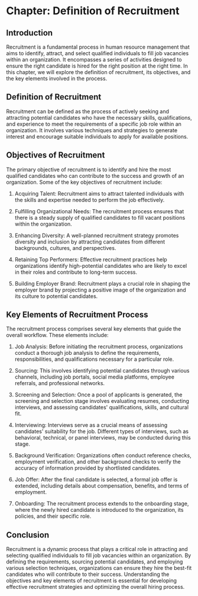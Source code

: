Chapter: Definition of Recruitment
==================================

Introduction
------------

Recruitment is a fundamental process in human resource management that aims to identify, attract, and select qualified individuals to fill job vacancies within an organization. It encompasses a series of activities designed to ensure the right candidate is hired for the right position at the right time. In this chapter, we will explore the definition of recruitment, its objectives, and the key elements involved in the process.

Definition of Recruitment
-------------------------

Recruitment can be defined as the process of actively seeking and attracting potential candidates who have the necessary skills, qualifications, and experience to meet the requirements of a specific job role within an organization. It involves various techniques and strategies to generate interest and encourage suitable individuals to apply for available positions.

Objectives of Recruitment
-------------------------

The primary objective of recruitment is to identify and hire the most qualified candidates who can contribute to the success and growth of an organization. Some of the key objectives of recruitment include:

1. Acquiring Talent: Recruitment aims to attract talented individuals with the skills and expertise needed to perform the job effectively.

2. Fulfilling Organizational Needs: The recruitment process ensures that there is a steady supply of qualified candidates to fill vacant positions within the organization.

3. Enhancing Diversity: A well-planned recruitment strategy promotes diversity and inclusion by attracting candidates from different backgrounds, cultures, and perspectives.

4. Retaining Top Performers: Effective recruitment practices help organizations identify high-potential candidates who are likely to excel in their roles and contribute to long-term success.

5. Building Employer Brand: Recruitment plays a crucial role in shaping the employer brand by projecting a positive image of the organization and its culture to potential candidates.

Key Elements of Recruitment Process
-----------------------------------

The recruitment process comprises several key elements that guide the overall workflow. These elements include:

1. Job Analysis: Before initiating the recruitment process, organizations conduct a thorough job analysis to define the requirements, responsibilities, and qualifications necessary for a particular role.

2. Sourcing: This involves identifying potential candidates through various channels, including job portals, social media platforms, employee referrals, and professional networks.

3. Screening and Selection: Once a pool of applicants is generated, the screening and selection stage involves evaluating resumes, conducting interviews, and assessing candidates' qualifications, skills, and cultural fit.

4. Interviewing: Interviews serve as a crucial means of assessing candidates' suitability for the job. Different types of interviews, such as behavioral, technical, or panel interviews, may be conducted during this stage.

5. Background Verification: Organizations often conduct reference checks, employment verification, and other background checks to verify the accuracy of information provided by shortlisted candidates.

6. Job Offer: After the final candidate is selected, a formal job offer is extended, including details about compensation, benefits, and terms of employment.

7. Onboarding: The recruitment process extends to the onboarding stage, where the newly hired candidate is introduced to the organization, its policies, and their specific role.

Conclusion
----------

Recruitment is a dynamic process that plays a critical role in attracting and selecting qualified individuals to fill job vacancies within an organization. By defining the requirements, sourcing potential candidates, and employing various selection techniques, organizations can ensure they hire the best-fit candidates who will contribute to their success. Understanding the objectives and key elements of recruitment is essential for developing effective recruitment strategies and optimizing the overall hiring process.
